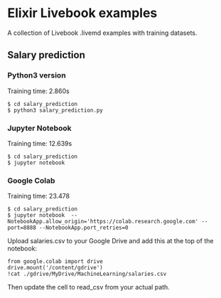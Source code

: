 # Elixir Livebook examples

A collection of Livebook .livemd examples with training datasets.

## Salary prediction

### Python3 version

Training time: 2.860s

```
$ cd salary_prediction
$ python3 salary_prediction.py
```

### Jupyter Notebook

Training time: 12.639s

```
$ cd salary_prediction
$ jupyter notebook
```

### Google Colab

Training time: 23.478

```
$ cd salary_prediction
$ jupyter notebook  --NotebookApp.allow_origin='https://colab.research.google.com' --port=8888 --NotebookApp.port_retries=0
```

Upload salaries.csv to your Google Drive and add this at the top of the notebook:

```
from google.colab import drive
drive.mount('/content/gdrive')
!cat ./gdrive/MyDrive/MachineLearning/salaries.csv
```

Then update the cell to read_csv from your actual path.
